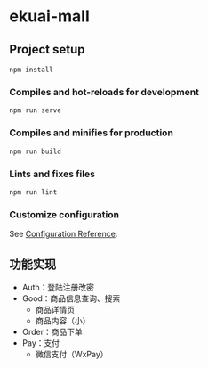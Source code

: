 # ekuai-mall

## Project setup
```
npm install
```

### Compiles and hot-reloads for development
```
npm run serve
```

### Compiles and minifies for production
```
npm run build
```

### Lints and fixes files
```
npm run lint
```

### Customize configuration
See [Configuration Reference](https://cli.vuejs.org/config/).

## 功能实现
- Auth：登陆注册改密
- Good：商品信息查询、搜索
    - 商品详情页
    - 商品内容（小）
- Order：商品下单
- Pay：支付
    - 微信支付（WxPay）
